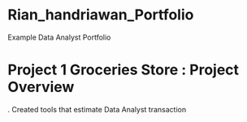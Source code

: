 # Rian_handriawan_Portfolio
Example Data Analyst Portfolio

# Project 1 Groceries Store : Project Overview
. Created tools that estimate Data Analyst transaction
